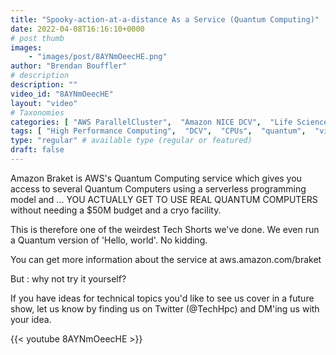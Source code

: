 ```yaml
---
title: "Spooky-action-at-a-distance As a Service (Quantum Computing)"
date: 2022-04-08T16:16:10+0000
# post thumb
images:
    - "images/post/8AYNmOeecHE.png"
author: "Brendan Bouffler"
# description
description: ""
video_id: "8AYNmOeecHE"
layout: "video"
# Taxonomies
categories: [ "AWS ParallelCluster",  "Amazon NICE DCV",  "Life Sciences", ]
tags: [ "High Performance Computing",  "DCV",  "CPUs",  "quantum",  "virtualization",  "ParallelCluster",  "EC2",  "QPUs",  "Storage",  "HPC",  "Covid-19",  "quantum computing",  "Amazon Braket",  "Lustre",  "supercomputer",  "Schedulers",  "vizualization",  "GPUs",  "techshorts", ]
type: "regular" # available type (regular or featured)
draft: false
---
```


Amazon Braket is AWS's Quantum Computing service which gives you access to several Quantum Computers using a serverless programming model and ... YOU ACTUALLY GET TO USE REAL QUANTUM COMPUTERS without needing a $50M budget and a cryo facility.

This is therefore one of the weirdest Tech Shorts we've done. We even run a Quantum version of 'Hello, world'. No kidding.

You can get more information about the service at aws.amazon.com/braket

But : why not try it yourself?

If you have ideas for technical topics you'd like to see us cover in a future show, let us know by finding us on Twitter (@TechHpc) and DM'ing us with your idea.

{{< youtube 8AYNmOeecHE >}}